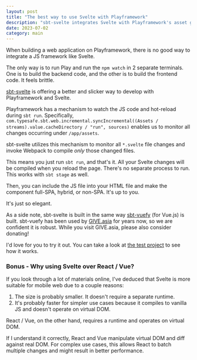 ```yaml
---
layout: post
title: "The best way to use Svelte with Playframework"
description: "sbt-svelte integrates Svelte with Playframework's asset generation process. It's the cleanest way to use Svelte with Playframework."
date: 2023-07-02
category: main
---
```


When building a web application on Playframework, there is no good way to integrate a JS framework like Svelte.

The only way is to run Play and run the `npm watch` in 2 separate terminals. 
One is to build the backend code, and the other is to build the frontend code. It feels brittle.

[sbt-svelte](https://github.com/tanin47/sbt-svelte) is offering a better and slicker way to develop with Playframework and Svelte.

Playframework has a mechanism to watch the JS code and hot-reload during `sbt run`. Specifically, `com.typesafe.sbt.web.incremental.syncIncremental((Assets / streams).value.cacheDirectory / "run", sources)` 
enables us to monitor all changes occurring under `/app/assets`.

sbt-svelte utilizes this mechanism to monitor all `*.svelte` file changes and invoke Webpack to compile *only* those changed files.

This means you just run `sbt run`, and that's it. All your Svelte changes will be compiled when you reload the page. There's no separate process to run. This works with `sbt stage` as well.

Then, you can include the JS file into your HTML file and make the component full-SPA, hybrid, or non-SPA. It's up to you.

It's just so elegant.

As a side note, sbt-svelte is built in the same way [sbt-vuefy](https://github.com/GIVESocialMovement/sbt-vuefy) (for Vue.js) is built. 
sbt-vuefy has been used by [GIVE.asia](https://give.asia) for years now, so we are confident it is robust.
While you visit GIVE.asia, please also consider donating!

I'd love for you to try it out. You can take a look at [the test project](https://github.com/tanin47/sbt-svelte) to see how it works.

### Bonus - Why using Svelte over React / Vue?

If you look through a lot of materials online, 
I've deduced that Svelte is more suitable for mobile web due to a couple reasons:

1. The size is probably smaller. It doesn't require a separate runtime. 
2. It's probably faster for simpler use cases because it compiles to vanilla JS and doesn't operate on virtual DOM.

React / Vue, on the other hand, requires a runtime and operates on virtual DOM. 

If I understand it correctly, React and Vue manipulate virtual DOM and diff against real DOM. For complex use cases, this allows React to batch multiple changes and might result in better performance.
